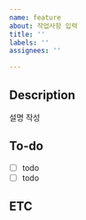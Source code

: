 ```yaml
---
name: feature
about: 작업사항 입력
title: ''
labels: ''
assignees: ''

---
```


## Description
설명 작성

## To-do
- [ ] todo
- [ ] todo

## ETC
